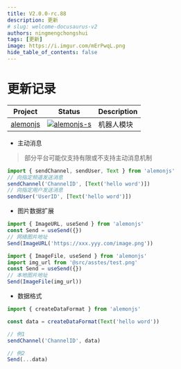 ```yaml
---
title: V2.0.0-rc.88
description: 更新
# slug: welcome-docusaurus-v2
authors: ningmengchongshui
tags: [更新]
image: https://i.imgur.com/mErPwqL.png
hide_table_of_contents: false
---
```


# 更新记录

| Project    | Status                      | Description |
| ---------- | --------------------------- | ----------- |
| [alemonjs] | [![alemonjs-s]][alemonjs-p] | 机器人模块  |

[alemonjs]: https://github.com/alemonjs/core
[alemonjs-s]: https://img.shields.io/npm/v/alemonjs.svg
[alemonjs-p]: https://www.npmjs.com/package/alemonjs

- 主动消息

> 部分平台可能仅支持有限或不支持主动消息机制

```ts
import { sendChannel, sendUser, Text } from 'alemonjs'
// 向指定频道发送消息
sendChannel('ChannelID', [Text('hello word')])
// 向指定用户发送消息
sendUser('UserID', [Text('hello word')])
```

- 图片数据扩展

```ts
import { ImageURL, useSend } from 'alemonjs'
const Send = useSend({})
// 网络图片地址
Send(ImageURL('https://xxx.yyy.com/image.png'))
```

```ts
import { ImageFile, useSend } from 'alemonjs'
import img_url from '@src/asstes/test.png'
const Send = useSend({})
// 本地图片地址
Send(ImageFile(img_url))
```

- 数据格式

```ts
import { createDataFormat } from 'alemonjs'

const data = createDataFormat(Text('hello word'))

// 例1
sendChannel('ChannelID', data)

// 例2
Send(...data)
```
